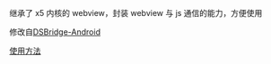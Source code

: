 继承了 x5 内核的 webview，封装 webview 与 js 通信的能力，方便使用

修改自[DSBridge-Android](https://github.com/wendux/DSBridge-Android)

[使用方法](https://github.com/wendux/DSBridge-Android/blob/x5-3.0/readme-chs.md)


